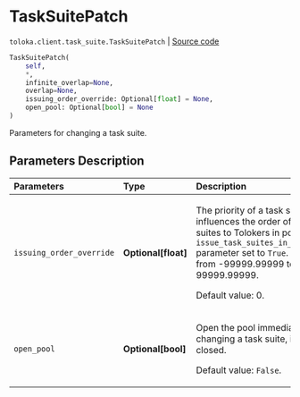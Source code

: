 # TaskSuitePatch
`toloka.client.task_suite.TaskSuitePatch` | [Source code](https://github.com/Toloka/toloka-kit/blob/v1.1.3/src/client/task_suite.py#L118)

```python
TaskSuitePatch(
    self,
    *,
    infinite_overlap=None,
    overlap=None,
    issuing_order_override: Optional[float] = None,
    open_pool: Optional[bool] = None
)
```

Parameters for changing a task suite.

## Parameters Description

| Parameters | Type | Description |
| :----------| :----| :-----------|
`issuing_order_override`|**Optional\[float\]**|<p>The priority of a task suite. It influences the order of assigning task suites to Tolokers in pools with the `issue_task_suites_in_creation_order` parameter set to `True`. Allowed range: from -99999.99999 to 99999.99999. </p><p>Default value: 0.</p>
`open_pool`|**Optional\[bool\]**|<p>Open the pool immediately after changing a task suite, if the pool is closed. </p><p>Default value: `False`.</p>
